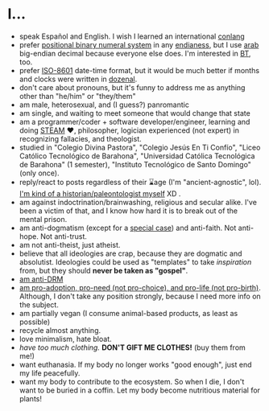 # I...

- speak Español and English. I wish I learned an international [conlang](https://en.wikipedia.org/wiki/Constructed_language)
- prefer [positional binary numeral system](https://youtu.be/watch?v=rDDaEVcwIJM&lc=Ugz3BY_7q89KIOJSYph4AaABAg) in any [endianess](https://en.wikipedia.org/wiki/Endianess#In_real_life), but I use [arab](https://en.wikipedia.org/wiki/Arabic_digits) big-endian decimal because everyone else does. I'm interested in [BT](https://en.wikipedia.org/wiki/Balanced_ternary), too.
- prefer [ISO-8601](https://en.wikipedia.org/wiki/ISO_8601) date-time format, but it would be much better if months and clocks were written in [dozenal](https://en.wikipedia.org/wiki/Duodecimal).
- don't care about pronouns, but it's funny to address me as anything other than "he/him" or "they/them"
- am male, heterosexual, and (I guess?) panromantic
- am single, and waiting to meet someone that would change that state
- am a programmer/coder + software developer/engineer, learning and doing [STEAM](https://en.wikipedia.org/wiki/STEAM_fields) ❤, philosopher, logician experienced (not expert) in recognizing fallacies, and theologist.
- studied in "Colegio Divina Pastora", "Colegio Jesús En Ti Confío", "Liceo Católico Tecnológico de Barahona", "Universidad Católica Tecnológica de Barahona" (1 semester), "Instituto Tecnológico de Santo Domingo" (only once).
- reply/react to posts regardless of their ⌛age (I'm "ancient-agnostic", lol). [I'm kind of a historian/paleontologist myself](https://pbs.twimg.com/media/FFcEIG5WQAgBo33.jpg) XD .
- am against indoctrination/brainwashing, religious and secular alike. I've been a victim of that, and I know how hard it is to break out of the mental prison.
- am anti-dogmatism (except for a [special case](https://rudxain.github.io/blog/post/dogma_non-sentient)) and anti-faith. Not anti-hope. Not anti-trust.
- am not anti-theist, just atheist.
- believe that all ideologies are crap, because they are dogmatic and absolutist. Ideologies could be used as "templates" to take *inspiration* from, but they should **never be taken as "gospel"**.
- [am anti-DRM](https://defectivebydesign.org)
- [am pro-adoption, pro-need (not pro-choice), and pro-life (not pro-birth)](https://amptoons.com/blog/?p=13565). Although, I don't take any position strongly, because I need more info on the subject.
- am partially vegan (I consume animal-based products, as least as possible)
- recycle almost anything.
- love minimalism, hate bloat.
- *have too much clothing.* **DON'T GIFT ME CLOTHES!** (buy them from me!)
- want euthanasia. If my body no longer works "good enough", just end my life peacefully.
- want my body to contribute to the ecosystem. So when I die, I don't want to be buried in a coffin. Let my body become nutritious material for plants!
